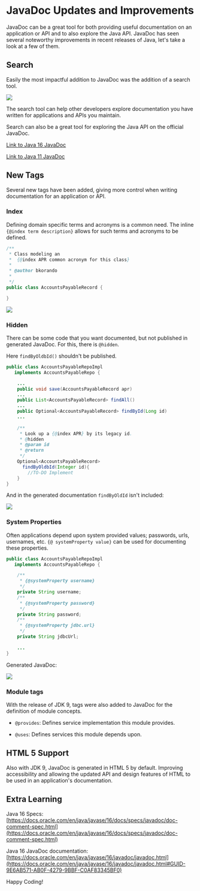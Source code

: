 # JavaDoc Updates and Improvements
JavaDoc can be a great tool for both providing useful documentation on an application or API and to also explore the Java API. JavaDoc has seen several noteworthy improvements in recent releases of Java, let's take a look at a few of them.

## Search

Easily the most impactful addition to JavaDoc was the addition of a search tool. 

![](images/overview.png)

The search tool can help other developers explore documentation you have written for applications and APIs you maintain.

Search can also be a great tool for exploring the Java API on the official JavaDoc.

[Link to Java 16 JavaDoc](https://docs.oracle.com/en/java/javase/16/docs/api/index.html)

[Link to Java 11 JavaDoc](https://docs.oracle.com/en/java/javase/16/docs/api/index.html)

## New Tags

Several new tags have been added, giving more control when writing documentation for an application or API. 

### Index

Defining domain specific terms and acronyms is a common need. The inline `{@index term description}` allows for such terms and acronyms to be defined. 

```java
/**
 * Class modeling an
 *  {@index APR common acronym for this class}
 * 
 * @author bkorando
 *
 */
public class AccountsPayableRecord {

}
```

![](images/index-ii.png)

### Hidden

There can be some code that you want documented, but not published in generated JavaDoc. For this, there is `@hidden`. 

Here `findByOldbId()` shouldn't be published.

```java
public class AccountsPayableRepoImpl 
   implements AccountsPayableRepo {

    ...
    public void save(AccountsPayableRecord apr) 
    ...
    public List<AccountsPayableRecord> findAll() 
    ...
    public Optional<AccountsPayableRecord> findById(Long id) 
    ...
    
    /**
     * Look up a {@index APR} by its legacy id.
     * @hidden
     * @param id
     * @return
     */
    Optional<AccountsPayableRecord> 
      findByOldbId(Integer id){
        //TO-DO Implement
    }
}
```

And in the generated documentation `findByOldId` isn't included:

![](images/hidden.png)

### System Properties

Often applications depend upon system provided values; passwords, urls, usernames, etc. `{@ systemProperty value}` can be used for documenting these properties.

```java
public class AccountsPayableRepoImpl 
   implements AccountsPayableRepo {

    /**
     * {@systemProperty username}
     */
    private String username;
    /**
     * {@systemProperty password}
     */
    private String password;
    /**
     * {@systemProperty jdbc.url}
     */
    private String jdbcUrl;
    
    ...
}
```
Generated JavaDoc:

![](images/system-prop-ii.png)

### Module tags

With the release of JDK 9, tags were also added to JavaDoc for the definition of module concepts. 

* `@provides`: Defines service implementation this module provides.

* `@uses`: Defines services this module depends upon.

## HTML 5 Support

Also with JDK 9, JavaDoc is generated in HTML 5 by default. Improving accessibility and allowing the updated API and design features of HTML to be used in an application's documentation. 

## Extra Learning

Java 16 Specs: [https://docs.oracle.com/en/java/javase/16/docs/specs/javadoc/doc-comment-spec.html](https://docs.oracle.com/en/java/javase/16/docs/specs/javadoc/doc-comment-spec.html)

Java 16 JavaDoc documentation: [https://docs.oracle.com/en/java/javase/16/javadoc/javadoc.html](https://docs.oracle.com/en/java/javase/16/javadoc/javadoc.html#GUID-9E6AB571-AB0F-4279-9BBF-C0AF83345BF0)

Happy Coding!
